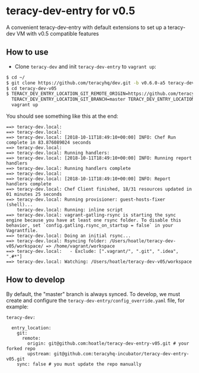# teracy-dev-entry for v0.5

A convenient teracy-dev-entry with default extensions to set up a teracy-dev VM with v0.5 compatible features


## How to use

- Clone `teracy-dev` and init `teracy-dev-entry` to `vagrant up`:

```bash
$ cd ~/
$ git clone https://github.com/teracyhq/dev.git -b v0.6.0-a5 teracy-dev-v05
$ cd teracy-dev-v05
$ TERACY_DEV_ENTRY_LOCATION_GIT_REMOTE_ORIGIN=https://github.com/teracyhq-incubator/teracy-dev-entry-v05.git \
  TERACY_DEV_ENTRY_LOCATION_GIT_BRANCH=master TERACY_DEV_ENTRY_LOCATION_SYNC=true \
  vagrant up
```

You should see something like this at the end:


```
==> teracy-dev.local: 
==> teracy-dev.local: 
==> teracy-dev.local: [2018-10-11T18:49:10+00:00] INFO: Chef Run complete in 83.876089024 seconds
==> teracy-dev.local: 
==> teracy-dev.local: Running handlers:
==> teracy-dev.local: [2018-10-11T18:49:10+00:00] INFO: Running report handlers
==> teracy-dev.local: Running handlers complete
==> teracy-dev.local: 
==> teracy-dev.local: [2018-10-11T18:49:10+00:00] INFO: Report handlers complete
==> teracy-dev.local: Chef Client finished, 18/31 resources updated in 01 minutes 25 seconds
==> teracy-dev.local: Running provisioner: guest-hosts-fixer (shell)...
    teracy-dev.local: Running: inline script
==> teracy-dev.local: vagrant-gatling-rsync is starting the sync engine because you have at least one rsync folder. To disable this behavior, set `config.gatling.rsync_on_startup = false` in your Vagrantfile.
==> teracy-dev.local: Doing an initial rsync...
==> teracy-dev.local: Rsyncing folder: /Users/hoatle/teracy-dev-v05/workspace/ => /home/vagrant/workspace
==> teracy-dev.local:   - Exclude: [".vagrant/", ".git", ".idea", ".#*"]
==> teracy-dev.local: Watching: /Users/hoatle/teracy-dev-v05/workspace
```


## How to develop

By default, the "master" branch is always synced. To develop, we must create and configure the `teracy-dev-entry/config_override.yaml` file, for example:


```
teracy-dev:

  entry_location:
    git:
      remote:
        origin: git@github.com:hoatle/teracy-dev-entry-v05.git # your forked repo
        upstream: git@github.com:teracyhq-incubator/teracy-dev-entry-v05.git
    sync: false # you must update the repo manually
```
